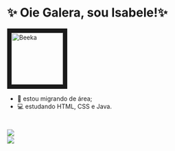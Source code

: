 # ✨ Oie Galera, sou Isabele!✨
<div style="display: inline_block">
<img align="rigth"  border-width="5" src="https://i.picasion.com/pic92/1eeac98cef18c37ac7003c509690bd4b.gif" width="120" height="120" border="10" alt="Beeka" /> 
 </div> 




- 🌟 estou migrando de área;</li> 
- 💻 estudando HTML, CSS e Java.</li> 




#
  <div style="display: inline_block">
   <a herf= "https://github.com/belefernandes" > 
     <img align="left" heigth="120cm" src="https://github-readme-stats.vercel.app/api?username=belefernandes&show_icons=true&bg_color=45,FFFF00,FFA500&title_color=000000&text_color=363636&icon_color=363636&border_color=1C1C1C&border_radius=10&locale=pt-br"/><br>
   <img align="rigth" heigth="180cm" src="https://github-readme-stats.vercel.app/api/top-langs/?username=belefernandes&layout=compact&bg_color=45,FFA500,FFFF00&title_color=000000&text_color=363636&icon_color=363636&border_color=1C1C1C&border_radius=10&locale=pt-br"/></a>
  </div>

